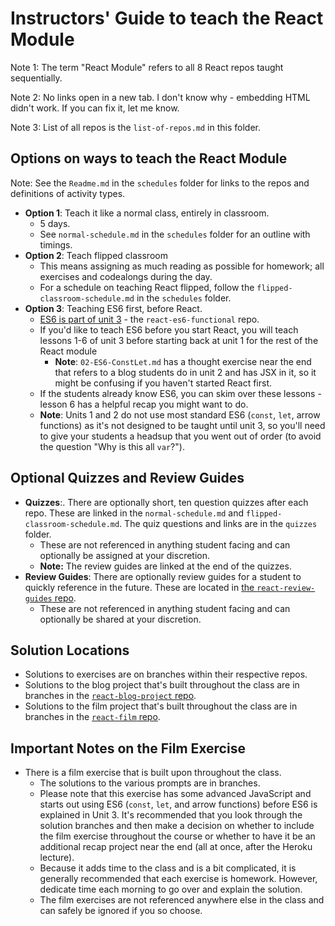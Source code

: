 # Instructors' Guide to teach the React Module

Note 1: The term "React Module" refers to all 8 React repos taught sequentially.

Note 2: No links open in a new tab. I don't know why - embedding HTML didn't work. If you can fix it, let me know.

Note 3: List of all repos is the `list-of-repos.md` in this folder.

## Options on ways to teach the React Module
Note: See the `Readme.md` in the `schedules` folder for links to the repos and definitions of activity types.
- **Option 1**: Teach it like a normal class, entirely in classroom.
  - 5 days.
  - See `normal-schedule.md` in the `schedules` folder for an outline with timings.
- **Option 2**: Teach flipped classroom
  - This means assigning as much reading as possible for homework; all exercises and codealongs during the day.
  - For a schedule on teaching React flipped, follow the `flipped-classroom-schedule.md` in the `schedules` folder.
- **Option 3**: Teaching ES6 first, before React.
  - [ES6 is part of unit 3](../../../react-es6-functional/) - the `react-es6-functional` repo.
  - If you'd like to teach ES6 before you start React, you will teach lessons 1-6 of unit 3 before starting back at unit 1 for the rest of the React module
      - **Note**: `02-ES6-ConstLet.md` has a thought exercise near the end that refers to a blog students do in unit 2 and has JSX in it, so it might be confusing if you haven't started React first.
  - If the students already know ES6, you can skim over these lessons - lesson 6 has a helpful recap you might want to do.
  - **Note**: Units 1 and 2 do not use most standard ES6 (`const`, `let`, arrow functions) as it's not designed to be taught until unit 3, so you'll need to give your students a headsup that you went out of order (to avoid the question "Why is this all `var`?").

## Optional Quizzes and Review Guides
- **Quizzes**:. There are optionally short, ten question quizzes after each repo. These are linked in the `normal-schedule.md` and `flipped-classroom-schedule.md`. The quiz questions and links are in the `quizzes` folder.
  - These are not referenced in anything student facing and can optionally be assigned at your discretion.
  - **Note:** The review guides are linked at the end of the quizzes.
- **Review Guides**: There are optionally review guides for a student to quickly reference in the future. These are located in [the `react-review-guides` repo](../../../react-review-guides/).
  - These are not referenced in anything student facing and can optionally be shared at your discretion.

## Solution Locations
- Solutions to exercises are on branches within their respective repos.
- Solutions to the blog project that's built throughout the class are in branches in the [`react-blog-project` repo](../../../react-blog-project).
- Solutions to the film project that's built throughout the class are in branches in the [`react-film` repo](../../../react-film).

## Important Notes on the Film Exercise
- There is a film exercise that is built upon throughout the class.
  - The solutions to the various prompts are in branches.
  - Please note that this exercise has some advanced JavaScript and starts out using ES6 (`const`, `let`, and arrow functions) before ES6 is explained in Unit 3. It's recommended that you look through the solution branches and then make a decision on whether to include the film exercise throughout the course or whether to have it be an additional recap project near the end (all at once, after the Heroku lecture).
  - Because it adds time to the class and is a bit complicated, it is generally recommended that each exercise is homework. However, dedicate time each morning to go over and explain the solution.
  - The film exercises are not referenced anywhere else in the class and can safely be ignored if you so choose.

